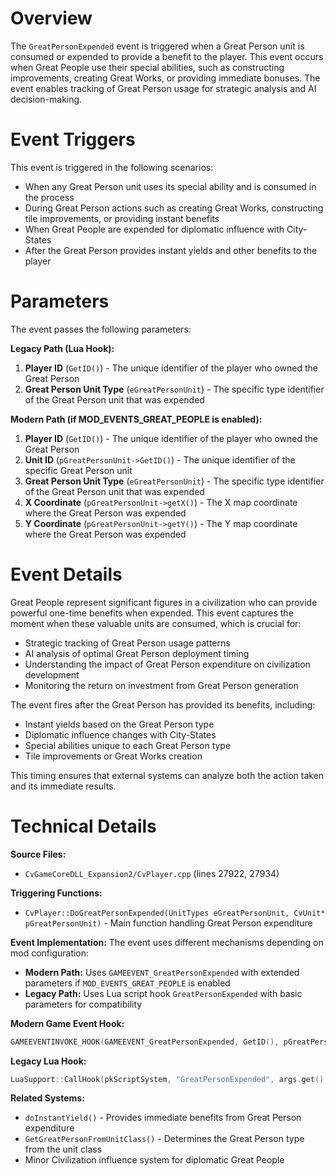 # Overview

The `GreatPersonExpended` event is triggered when a Great Person unit is consumed or expended to provide a benefit to the player. This event occurs when Great People use their special abilities, such as constructing improvements, creating Great Works, or providing immediate bonuses. The event enables tracking of Great Person usage for strategic analysis and AI decision-making.

# Event Triggers

This event is triggered in the following scenarios:

- When any Great Person unit uses its special ability and is consumed in the process
- During Great Person actions such as creating Great Works, constructing tile improvements, or providing instant benefits
- When Great People are expended for diplomatic influence with City-States
- After the Great Person provides instant yields and other benefits to the player

# Parameters

The event passes the following parameters:

**Legacy Path (Lua Hook):**
1. **Player ID** (`GetID()`) - The unique identifier of the player who owned the Great Person
2. **Great Person Unit Type** (`eGreatPersonUnit`) - The specific type identifier of the Great Person unit that was expended

**Modern Path (if MOD_EVENTS_GREAT_PEOPLE is enabled):**
1. **Player ID** (`GetID()`) - The unique identifier of the player who owned the Great Person
2. **Unit ID** (`pGreatPersonUnit->GetID()`) - The unique identifier of the specific Great Person unit
3. **Great Person Unit Type** (`eGreatPersonUnit`) - The specific type identifier of the Great Person unit that was expended
4. **X Coordinate** (`pGreatPersonUnit->getX()`) - The X map coordinate where the Great Person was expended
5. **Y Coordinate** (`pGreatPersonUnit->getY()`) - The Y map coordinate where the Great Person was expended

# Event Details

Great People represent significant figures in a civilization who can provide powerful one-time benefits when expended. This event captures the moment when these valuable units are consumed, which is crucial for:

- Strategic tracking of Great Person usage patterns
- AI analysis of optimal Great Person deployment timing
- Understanding the impact of Great Person expenditure on civilization development
- Monitoring the return on investment from Great Person generation

The event fires after the Great Person has provided its benefits, including:
- Instant yields based on the Great Person type
- Diplomatic influence changes with City-States
- Special abilities unique to each Great Person type
- Tile improvements or Great Works creation

This timing ensures that external systems can analyze both the action taken and its immediate results.

# Technical Details

**Source Files:**
- `CvGameCoreDLL_Expansion2/CvPlayer.cpp` (lines 27922, 27934)

**Triggering Functions:**
- `CvPlayer::DoGreatPersonExpended(UnitTypes eGreatPersonUnit, CvUnit* pGreatPersonUnit)` - Main function handling Great Person expenditure

**Event Implementation:**
The event uses different mechanisms depending on mod configuration:
- **Modern Path:** Uses `GAMEEVENT_GreatPersonExpended` with extended parameters if `MOD_EVENTS_GREAT_PEOPLE` is enabled
- **Legacy Path:** Uses Lua script hook `GreatPersonExpended` with basic parameters for compatibility

**Modern Game Event Hook:**
```cpp
GAMEEVENTINVOKE_HOOK(GAMEEVENT_GreatPersonExpended, GetID(), pGreatPersonUnit->GetID(), eGreatPersonUnit, pGreatPersonUnit->getX(), pGreatPersonUnit->getY());
```

**Legacy Lua Hook:**
```cpp
LuaSupport::CallHook(pkScriptSystem, "GreatPersonExpended", args.get(), bResult);
```

**Related Systems:**
- `doInstantYield()` - Provides immediate benefits from Great Person expenditure
- `GetGreatPersonFromUnitClass()` - Determines the Great Person type from the unit class
- Minor Civilization influence system for diplomatic Great People